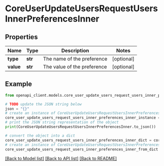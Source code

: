 # CoreUserUpdateUsersRequestUsersInnerPreferencesInner


## Properties

Name | Type | Description | Notes
------------ | ------------- | ------------- | -------------
**type** | **str** | The name of the preference | [optional] 
**value** | **str** | The value of the preference | [optional] 

## Example

```python
from openapi_client.models.core_user_update_users_request_users_inner_preferences_inner import CoreUserUpdateUsersRequestUsersInnerPreferencesInner

# TODO update the JSON string below
json = "{}"
# create an instance of CoreUserUpdateUsersRequestUsersInnerPreferencesInner from a JSON string
core_user_update_users_request_users_inner_preferences_inner_instance = CoreUserUpdateUsersRequestUsersInnerPreferencesInner.from_json(json)
# print the JSON string representation of the object
print(CoreUserUpdateUsersRequestUsersInnerPreferencesInner.to_json())

# convert the object into a dict
core_user_update_users_request_users_inner_preferences_inner_dict = core_user_update_users_request_users_inner_preferences_inner_instance.to_dict()
# create an instance of CoreUserUpdateUsersRequestUsersInnerPreferencesInner from a dict
core_user_update_users_request_users_inner_preferences_inner_from_dict = CoreUserUpdateUsersRequestUsersInnerPreferencesInner.from_dict(core_user_update_users_request_users_inner_preferences_inner_dict)
```
[[Back to Model list]](../README.md#documentation-for-models) [[Back to API list]](../README.md#documentation-for-api-endpoints) [[Back to README]](../README.md)


